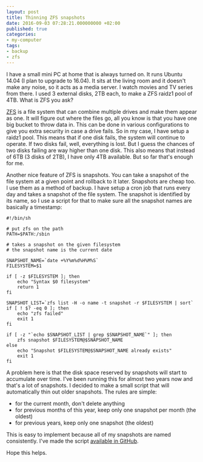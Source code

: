 ```yaml
---
layout: post
title: Thinning ZFS snapshots
date: 2016-09-03 07:28:21.000000000 +02:00
published: true
categories:
- my-computer
tags:
- backup
- zfs
---
```


I have a small mini PC at home that is always turned on. It runs Ubuntu 14.04 (I plan to upgrade to 16.04). It sits at the living room and it doesn't make any noise, so it acts as a media server. I watch movies and TV series from there. I used 3 external disks, 2TB each, to make a ZFS raidz1 pool of 4TB. What is ZFS you ask?<!--more-->

<a href="https://en.wikipedia.org/wiki/ZFS">ZFS</a> is a file system that can combine multiple drives and make them appear as one. It will figure out where the files go, all you know is that you have one big bucket to throw data in. This can be done in various configurations to give you extra security in case a drive fails. So in my case, I have setup a raidz1 pool. This means that if one disk fails, the system will continue to operate. If two disks fail, well, everything is lost. But I guess the chances of two disks failing are way higher than one disk. This also means that instead of 6TB (3 disks of 2TB), I have only 4TB available. But so far that's enough for me.

Another nice feature of ZFS is snapshots. You can take a snapshot of the file system at a given point and rollback to it later. Snapshots are cheap too. I use them as a method of backup. I have setup a cron job that runs every day and takes a snapshot of the file system. The snapshot is identified by its name, so I use a script for that to make sure all the snapshot names are basically a timestamp:

```
#!/bin/sh

# put zfs on the path
PATH=$PATH:/sbin

# takes a snapshot on the given filesystem
# the snapshot name is the current date

SNAPSHOT_NAME=`date +%Y%m%d%H%M%S`
FILESYSTEM=$1

if [ -z $FILESYSTEM ]; then
	echo "Syntax $0 filesystem"
	return 1
fi

SNAPSHOT_LIST=`zfs list -H -o name -t snapshot -r $FILESYSTEM | sort`
if [ ! $? -eq 0 ]; then
	echo "zfs failed"
	exit 1
fi

if [ -z "`echo $SNAPSHOT_LIST | grep $SNAPSHOT_NAME`" ]; then
	zfs snapshot $FILESYSTEM@$SNAPSHOT_NAME
else
	echo "Snapshot $FILESYSTEM@$SNAPSHOT_NAME already exists"
	exit 1
fi
```

A problem here is that the disk space reserved by snapshots will start to accumulate over time. I've been running this for almost two years now and that's a lot of snapshots. I decided to make a small script that will automatically thin out older snapshots. The rules are simple:
<ul>
<li>for the current month, don't delete anything</li>
<li>for previous months of this year, keep only one snapshot per month (the oldest)</li>
<li>for previous years, keep only one snapshot (the oldest)</li>
</ul>

This is easy to implement because all of my snapshots are named consistently. I've made the script <a href="https://github.com/ngeor/zfs-snapshot-trimmer">available in GitHub</a>.

Hope this helps.
